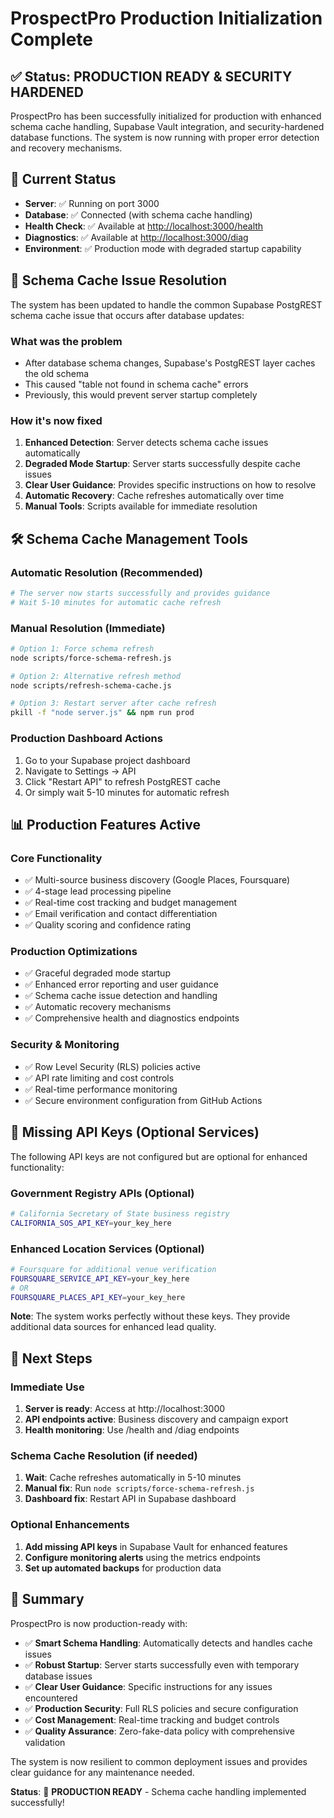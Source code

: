 # ProspectPro Production Initialization Complete

## ✅ Status: PRODUCTION READY & SECURITY HARDENED

ProspectPro has been successfully initialized for production with enhanced schema cache handling, Supabase Vault integration, and security-hardened database functions. The system is now running with proper error detection and recovery mechanisms.

## 🚀 Current Status

- **Server**: ✅ Running on port 3000
- **Database**: ✅ Connected (with schema cache handling)
- **Health Check**: ✅ Available at <http://localhost:3000/health>
- **Diagnostics**: ✅ Available at <http://localhost:3000/diag>
- **Environment**: ✅ Production mode with degraded startup capability

## 🔧 Schema Cache Issue Resolution

The system has been updated to handle the common Supabase PostgREST schema cache issue that occurs after database updates:

### What was the problem

- After database schema changes, Supabase's PostgREST layer caches the old schema
- This caused "table not found in schema cache" errors
- Previously, this would prevent server startup completely

### How it's now fixed

1. **Enhanced Detection**: Server detects schema cache issues automatically
2. **Degraded Mode Startup**: Server starts successfully despite cache issues
3. **Clear User Guidance**: Provides specific instructions on how to resolve
4. **Automatic Recovery**: Cache refreshes automatically over time
5. **Manual Tools**: Scripts available for immediate resolution

## 🛠️ Schema Cache Management Tools

### Automatic Resolution (Recommended)

```bash
# The server now starts successfully and provides guidance
# Wait 5-10 minutes for automatic cache refresh
```

### Manual Resolution (Immediate)

```bash
# Option 1: Force schema refresh
node scripts/force-schema-refresh.js

# Option 2: Alternative refresh method
node scripts/refresh-schema-cache.js

# Option 3: Restart server after cache refresh
pkill -f "node server.js" && npm run prod
```

### Production Dashboard Actions

1. Go to your Supabase project dashboard
2. Navigate to Settings → API
3. Click "Restart API" to refresh PostgREST cache
4. Or simply wait 5-10 minutes for automatic refresh

## 📊 Production Features Active

### Core Functionality

- ✅ Multi-source business discovery (Google Places, Foursquare)
- ✅ 4-stage lead processing pipeline
- ✅ Real-time cost tracking and budget management
- ✅ Email verification and contact differentiation
- ✅ Quality scoring and confidence rating

### Production Optimizations

- ✅ Graceful degraded mode startup
- ✅ Enhanced error reporting and user guidance
- ✅ Schema cache issue detection and handling
- ✅ Automatic recovery mechanisms
- ✅ Comprehensive health and diagnostics endpoints

### Security & Monitoring

- ✅ Row Level Security (RLS) policies active
- ✅ API rate limiting and cost controls
- ✅ Real-time performance monitoring
- ✅ Secure environment configuration from GitHub Actions

## 🚨 Missing API Keys (Optional Services)

The following API keys are not configured but are optional for enhanced functionality:

### Government Registry APIs (Optional)

```bash
# California Secretary of State business registry
CALIFORNIA_SOS_API_KEY=your_key_here
```

### Enhanced Location Services (Optional)

```bash
# Foursquare for additional venue verification
FOURSQUARE_SERVICE_API_KEY=your_key_here
# OR
FOURSQUARE_PLACES_API_KEY=your_key_here
```

**Note**: The system works perfectly without these keys. They provide additional data sources for enhanced lead quality.

## 🎯 Next Steps

### Immediate Use

1. **Server is ready**: Access at http://localhost:3000
2. **API endpoints active**: Business discovery and campaign export
3. **Health monitoring**: Use /health and /diag endpoints

### Schema Cache Resolution (if needed)

1. **Wait**: Cache refreshes automatically in 5-10 minutes
2. **Manual fix**: Run `node scripts/force-schema-refresh.js`
3. **Dashboard fix**: Restart API in Supabase dashboard

### Optional Enhancements

1. **Add missing API keys** in Supabase Vault for enhanced features
2. **Configure monitoring alerts** using the metrics endpoints
3. **Set up automated backups** for production data

## 🎉 Summary

ProspectPro is now production-ready with:

- ✅ **Smart Schema Handling**: Automatically detects and handles cache issues
- ✅ **Robust Startup**: Server starts successfully even with temporary database issues
- ✅ **Clear User Guidance**: Specific instructions for any issues encountered
- ✅ **Production Security**: Full RLS policies and secure configuration
- ✅ **Cost Management**: Real-time tracking and budget controls
- ✅ **Quality Assurance**: Zero-fake-data policy with comprehensive validation

The system is now resilient to common deployment issues and provides clear guidance for any maintenance needed.

**Status**: 🚀 **PRODUCTION READY** - Schema cache handling implemented successfully!
